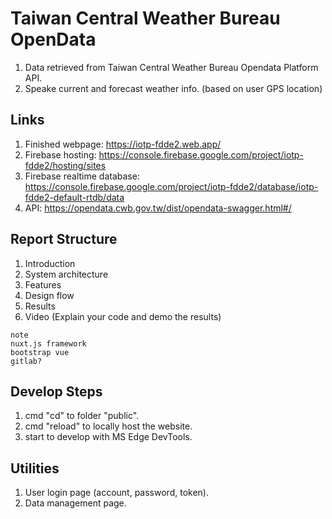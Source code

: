 # Taiwan Central Weather Bureau OpenData

1. Data retrieved from Taiwan Central Weather Bureau Opendata Platform API.
2. Speake current and forecast weather info. (based on user GPS location)

## Links

1. Finished webpage: <https://iotp-fdde2.web.app/>
2. Firebase hosting: <https://console.firebase.google.com/project/iotp-fdde2/hosting/sites>
3. Firebase realtime database: <https://console.firebase.google.com/project/iotp-fdde2/database/iotp-fdde2-default-rtdb/data>
4. API: <https://opendata.cwb.gov.tw/dist/opendata-swagger.html#/>

## Report Structure

1. Introduction
2. System architecture
3. Features
4. Design flow
5. Results
6. Video (Explain your code and demo the results)

```
note
nuxt.js framework
bootstrap vue
gitlab?
```

## Develop Steps

1. cmd "cd" to folder "public".
2. cmd "reload" to locally host the website.
3. start to develop with MS Edge DevTools.

## Utilities

1. User login page (account, password, token).
2. Data management page.
